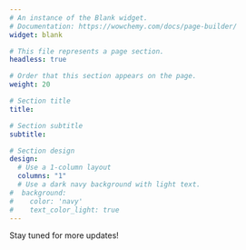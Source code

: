 ```yaml
---
# An instance of the Blank widget.
# Documentation: https://wowchemy.com/docs/page-builder/
widget: blank

# This file represents a page section.
headless: true

# Order that this section appears on the page.
weight: 20

# Section title
title:

# Section subtitle
subtitle:

# Section design
design:
  # Use a 1-column layout
  columns: "1"
  # Use a dark navy background with light text.
#  background:
#    color: 'navy'
#    text_color_light: true
---
```


Stay tuned for more updates!
